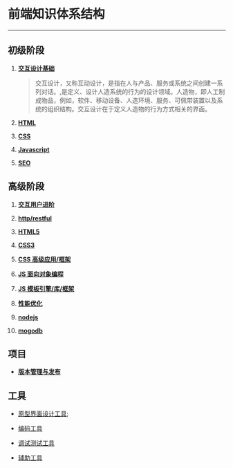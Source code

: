 # 前端知识体系结构 
------------

## 初级阶段 

1. **[交互设计基础](base/1-交互设计基础.md "交互设计基础")** 
      >交互设计，又称互动设计，是指在人与产品、服务或系统之间创建一系列对话。,是定义、设计人造系统的行为的设计领域。人造物，即人工制成物品，例如，软件、移动设备、人造环境、服务、可佩带装置以及系统的组织结构。交互设计在于定义人造物的行为方式相关的界面。
 

2. **[HTML](base/2-html.md "HTML")**
 
3. **[CSS](base/3-css.md "CSS")** 

4. **[Javascript](base/4-Javascript.md "Javascript")**

5. **[SEO](base/5-seo.md "SEO")**


## 高级阶段

1. **[交互用户进阶](high-grade/1-交互用户进阶.md "交互用户进阶")**

2. **[http/restful](high-grade/2-http-restful.md "http/restful")**

3. **[HTML5](high-grade/3-html5.md "HTML5")**

4. **[CSS3](high-grade/4-css3.md "CSS3")**

5. **[CSS 高级应用/框架](high-grade/5-css高级编程-框架.md "CSS 高级应用/框架")**

6. **[JS 面向对象编程](high-grade/6-Javascript高级编程.md "JS 面向对象编程")**
 
7. **[JS 模板引擎/库/框架](high-grade/7-模板引擎-JS库-框架.md.md "JS 库/框架")**

8. **[性能优化](high-grade/8-性能优化.md "")**

9. **[nodejs](high-grade/9-nodejs.md "")** 

10. **[mogodb](high-grade/10-MongoDB.md "")**



## 项目
- **[版本管理与发布](project/2-版本管理与发布.md "版本管理与发布")**





## 工具 ##

 - [原型界面设计工具](原型界面设计工具.md "原型界面设计工具");

 - [编码工具](编码工具.md "编码工具")

 - [调试测试工具](调试测试工具.md "调试测试工具")

 - [辅助工具](辅助工具.md "辅助工具")
     




